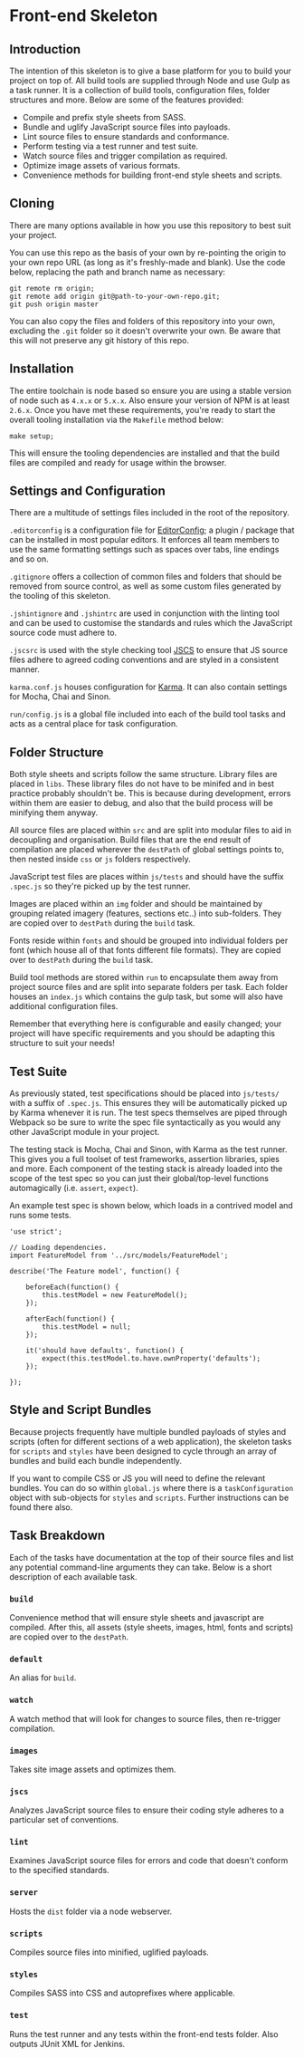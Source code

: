 # Front-end Skeleton

## Introduction
The intention of this skeleton is to give a base platform for you to build your
project on top of. All build tools are supplied through Node and use Gulp as a
task runner. It is a collection of build tools, configuration files, folder
structures and more. Below are some of the features provided:

- Compile and prefix style sheets from SASS.
- Bundle and uglify JavaScript source files into payloads.
- Lint source files to ensure standards and conformance.
- Perform testing via a test runner and test suite.
- Watch source files and trigger compilation as required.
- Optimize image assets of various formats.
- Convenience methods for building front-end style sheets and scripts.

## Cloning
There are many options available in how you use this repository to best suit
your project.

You can use this repo as the basis of your own by re-pointing the origin to your
 own repo URL (as long as it's freshly-made and blank). Use the code below,
 replacing the path and branch name as necessary:

```
git remote rm origin;
git remote add origin git@path-to-your-own-repo.git;
git push origin master
```

You can also copy the files and folders of this repository into your own,
excluding the `.git` folder so it doesn't overwrite your own. Be aware that this
 will not preserve any git history of this repo.

## Installation
The entire toolchain is node based so ensure you are using a stable version of
node such as `4.x.x` or `5.x.x`. Also ensure your version of NPM is at least
`2.6.x`. Once you have met these requirements, you're ready to start the overall
tooling installation via the `Makefile` method below:

```
make setup;
```

This will ensure the tooling dependencies are installed and that the build files 
are compiled and ready for usage within the browser.


## Settings and Configuration
There are a multitude of settings files included in the root of the repository.

`.editorconfig` is a configuration file for
[EditorConfig](http://editorconfig.org/); a plugin / package that can be
installed in most popular editors. It enforces all team members to use the same
formatting settings such as spaces over tabs, line endings and so on.

`.gitignore` offers a collection of common files and folders that should be
removed from source control, as well as some custom files generated by the
tooling of this skeleton.

`.jshintignore` and `.jshintrc` are used in conjunction with the linting tool
and can be used to customise the standards and rules which the JavaScript source
code must adhere to.

`.jscsrc` is used with the style checking tool [JSCS](http://jscs.info/) to
ensure that JS source files adhere to agreed coding conventions and are styled
in a consistent manner.

`karma.conf.js` houses configuration for
[Karma](http://karma-runner.github.io/). It can also contain settings for Mocha,
Chai and Sinon.

`run/config.js` is a global file included into each of the build tool tasks and
acts as a central place for task configuration.

## Folder Structure
Both style sheets and scripts follow the same structure. Library files are
placed in `libs`. These library files do not have to be minifed and in best
practice probably shouldn't be. This is because during development, errors
within them are easier to debug, and also that the build process will be
minifying them anyway.

All source files are placed within `src` and are split into modular files to aid
in decoupling and organisation. Build files that are the end result of
compilation are placed wherever the `destPath` of global settings points to,
then nested inside `css` or `js` folders respectively.

JavaScript test files are places within `js/tests` and should have the suffix
`.spec.js` so they're picked up by the test runner.

Images are placed within an `img` folder and should be maintained by grouping
related imagery (features, sections etc..) into sub-folders. They are copied
over to `destPath` during the `build` task.

Fonts reside within `fonts` and should be grouped into individual folders per
font (which house all of that fonts different file formats). They are copied
over to `destPath` during the `build` task.

Build tool methods are stored within `run` to encapsulate them away from project
source files and are split into separate folders per task. Each folder houses an
`index.js` which contains the gulp task, but some will also have additional
configuration files.

Remember that everything here is configurable and easily changed; your project
will have specific requirements and you should be adapting this structure to
suit your needs!

## Test Suite
As previously stated, test specifications should be placed into `js/tests/` with
a suffix of `.spec.js`. This ensures they will be automatically picked up by
Karma whenever it is run. The test specs themselves are piped through Webpack so
be sure to write the spec file syntactically as you would any other JavaScript
module in your project.

The testing stack is Mocha, Chai and Sinon, with Karma as the test runner. This
gives you a full toolset of test frameworks, assertion libraries, spies and
more. Each component of the testing stack is already loaded into the scope of
the test spec so you can just their global/top-level functions automagically
(i.e. `assert`, `expect`).

An example test spec is shown below, which loads in a contrived model and runs
some tests.
```
'use strict';

// Loading dependencies.
import FeatureModel from '../src/models/FeatureModel';

describe('The Feature model', function() {

    beforeEach(function() {
        this.testModel = new FeatureModel();
    });

    afterEach(function() {
        this.testModel = null;
    });

    it('should have defaults', function() {
        expect(this.testModel.to.have.ownProperty('defaults');
    });

});
```

## Style and Script Bundles
Because projects frequently have multiple bundled payloads of styles and scripts
(often for different sections of a web application), the skeleton tasks for
`scripts` and `styles` have been designed to cycle through an array of bundles
and build each bundle independently.

If you want to compile CSS or JS you will need to define the relevant bundles.
You can do so within `global.js` where there is a `taskConfiguration` object
with sub-objects for `styles` and `scripts`. Further instructions can be found
there also.

## Task Breakdown
Each of the tasks have documentation at the top of their source files and list
any potential command-line arguments they can take. Below is a short description
of each available task.

### `build`
Convenience method that will ensure style sheets and javascript are compiled.
After this, all assets (style sheets, images, html, fonts and scripts) are
copied over to the `destPath`.

### `default`
An alias for `build`.

### `watch`
A watch method that will look for changes to source files, then re-trigger
compilation.

### `images`
Takes site image assets and optimizes them.

### `jscs`
Analyzes JavaScript source files to ensure their coding style adheres to a
particular set of conventions.

### `lint`
Examines JavaScript source files for errors and code that doesn't conform to the
specified standards.

### `server`
Hosts the `dist` folder via a node webserver.

### `scripts`
Compiles source files into minified, uglified payloads.

### `styles`
Compiles SASS into CSS and autoprefixes where applicable.

### `test`
Runs the test runner and any tests within the front-end tests folder. Also
outputs JUnit XML for Jenkins.
